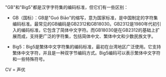 "GB"和"Big5"都是汉字字符集的编码标准，但它们有一些区别：

- GB（国标）：GB是"Guó Biāo"的缩写，意为国家标准，是中国制定的字符集编码标准。最常见的GB编码是GB2312和GB18030。GB2312是1980年代初引入的编码标准，它包含了简体中文字符。而GB18030是在GB2312的基础上扩展而成，支持更广泛的字符集，包括简体中文、繁体中文和少数民族文字。

- Big5：Big5是繁体中文字符集的编码标准，最初在台湾地区广泛使用。它支持繁体中文字符，并且是一种双字节编码方式。Big5编码可以表示繁体中文字符和一些特殊符号。

CV = 声优
